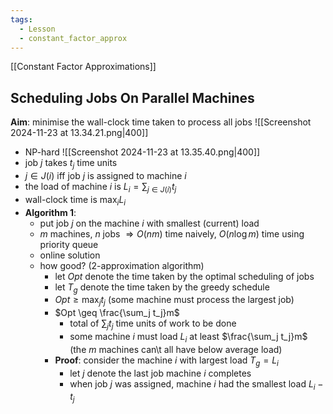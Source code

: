 ```yaml
---
tags:
  - Lesson
  - constant_factor_approx
---
```

[[Constant Factor Approximations]]
## Scheduling Jobs On Parallel Machines
**Aim**: minimise the wall-clock time taken to process all jobs
![[Screenshot 2024-11-23 at 13.34.21.png|400]]
- NP-hard
![[Screenshot 2024-11-23 at 13.35.40.png|400]]
- job $j$ takes $t_j$ time units
- $j\in J(i)$ iff job $j$ is assigned to machine $i$
- the load of machine $i$ is $L_i=\sum_{j\in J(i)}t_j$
- wall-clock time is $\max_iL_i$
- **Algorithm 1**: 
	- put job $j$ on the machine $i$ with smallest (current) load
	- $m$ machines, $n$ jobs $\Rightarrow O(nm)$ time naively, $O(n\log m)$ time using priority queue
	- online solution
	- how good? (2-approximation algorithm)
		- let $Opt$ denote the time taken by the optimal scheduling of jobs
		- let $T_g$ denote the time taken by the greedy schedule
		- $Opt\geq \max_j t_j$ (some machine must process the largest job)
		- $Opt \geq \frac{\sum_j t_j}m$
			- total of $\sum_j t_j$ time units of work to be done
			- some machine $i$ must load $L_i$ at least $\frac{\sum_j t_j}m$ (the $m$ machines can\t all have below average load)
		- **Proof**: consider the machine $i$ with largest load $T_g=L_i$
			- let $j$ denote the last job machine $i$ completes
			- when job $j$ was assigned, machine $i$ had the smallest load $L_i-t_j$